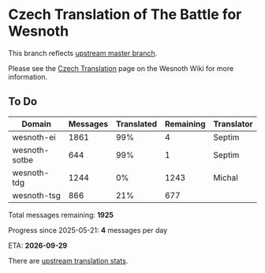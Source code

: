 # Czech Translation of The Battle for Wesnoth

This branch reflects [upstream master branch](https://github.com/wesnoth/wesnoth/tree/master).

Please see the [Czech Translation](https://wiki.wesnoth.org/CzechTranslation) page on the Wesnoth Wiki for more information.

## To Do

Domain | Messages | Translated | Remaining | Translator
------ | -------- | ---------- | --------- | ----------
wesnoth-ei | 1861 | 99% | 4 | Septim
wesnoth-sotbe | 644 | 99% | 1 | Septim
wesnoth-tdg | 1244 | 0% | 1243 | Michal
wesnoth-tsg | 866 | 21% | 677 |

Total messages remaining: **1925**

Progress since 2025-05-21: **4** messages per day

ETA: **2026-09-29**

There are [upstream translation stats](https://www.wesnoth.org/gettext/?view=langs&version=master&lang=cs).
